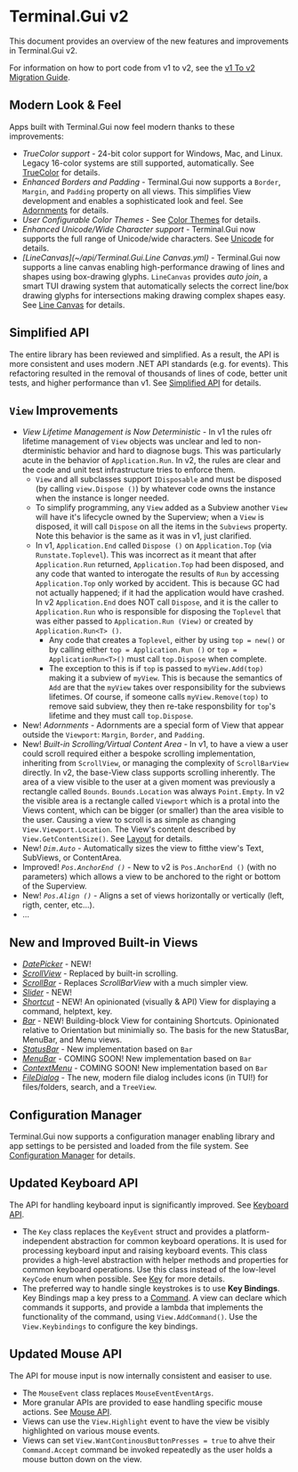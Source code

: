 # Terminal.Gui v2

This document provides an overview of the new features and improvements in Terminal.Gui v2.

For information on how to port code from v1 to v2, see the [v1 To v2 Migration Guide](migratingfromv1.md).

## Modern Look & Feel 

Apps built with Terminal.Gui now feel modern thanks to these improvements:

* *TrueColor support* - 24-bit color support for Windows, Mac, and Linux. Legacy 16-color systems are still supported, automatically. See [TrueColor](https://gui-cs.github.io/Terminal.GuiV2Docs/docs/overview.html#truecolor) for details.
* *Enhanced Borders and Padding* - Terminal.Gui now supports a `Border`, `Margin`, and `Padding` property on all views. This simplifies View development and enables a sophisticated look and feel. See [Adornments](https://gui-cs.github.io/Terminal.GuiV2Docs/docs/overview.html#adornments) for details.
* *User Configurable Color Themes* - See [Color Themes](https://gui-cs.github.io/Terminal.GuiV2Docs/docs/overview.html#color-themes) for details.
* *Enhanced Unicode/Wide Character support* - Terminal.Gui now supports the full range of Unicode/wide characters. See [Unicode](https://gui-cs.github.io/Terminal.GuiV2Docs/docs/overview.html#unicode) for details.
* *[LineCanvas](~/api/Terminal.Gui.Line Canvas.yml)* - Terminal.Gui now supports a line canvas enabling high-performance drawing of lines and shapes using box-drawing glyphs. `LineCanvas` provides *auto join*, a smart TUI drawing system that automatically selects the correct line/box drawing glyphs for intersections making drawing complex shapes easy. See [Line Canvas](https://gui-cs.github.io/Terminal.GuiV2Docs/docs/overview.html#line-canvas) for details.

## Simplified API

The entire library has been reviewed and simplified. As a result, the API is more consistent and uses modern .NET API standards (e.g. for events). This refactoring resulted in the removal of thousands of lines of code, better unit tests, and higher performance than v1. See [Simplified API](overview.md#simplified-api) for details.

## `View` Improvements
* *View Lifetime Management is Now Deterministic* - In v1 the rules ofr lifetime management of `View` objects was unclear and led to non-dterministic behavior and hard to diagnose bugs. This was particularly acute in the behavior of `Application.Run`. In v2, the rules are clear and the code and unit test infrastructure tries to enforce them. 
  * `View` and all subclasses support `IDisposable` and must be disposed (by calling `view.Dispose ()`) by whatever code owns the instance when the instance is longer needed. 
  * To simplify programming, any `View` added as a Subview another `View` will have it's lifecycle owned by the Superview; when a `View` is disposed, it will call `Dispose` on all the items in the `Subviews` property. Note this behavior is the same as it was in v1, just clarified.
  * In v1, `Application.End` called `Dispose ()` on `Application.Top` (via `Runstate.Toplevel`). This was incorrect as it meant that after `Application.Run` returned, `Application.Top` had been disposed, and any code that wanted to interogate the results of `Run` by accessing `Application.Top` only worked by accident. This is because GC had not actually happened; if it had the application would have crashed. In v2 `Application.End` does NOT call `Dispose`, and it is the caller to `Application.Run` who is responsible for disposing the `Toplevel` that was either passed to `Application.Run (View)` or created by `Application.Run<T> ()`.
	* Any code that creates a `Toplevel`, either by using `top = new()` or by calling either `top = Application.Run ()` or `top = ApplicationRun<T>()` must call `top.Dispose` when complete.
  	*  The exception to this is if `top` is passed to `myView.Add(top)` making it a subview of `myView`. This is because the semantics of `Add` are that the `myView` takes over responsibility for the subviews lifetimes. Of course, if someone calls `myView.Remove(top)` to remove said subview, they then re-take responsbility for `top`'s lifetime and they must call `top.Dispose`.
* New! *Adornments* -  Adornments are a special form of View that appear outside the `Viewport`: `Margin`, `Border`, and `Padding`.
* New! *Built-in Scrolling/Virtual Content Area* - In v1, to have a view a user could scroll required either a bespoke scrolling implementation, inheriting from `ScrollView`, or managing the complexity of `ScrollBarView` directly. In v2, the base-View class supports scrolling inherently. The area of a view visible to the user at a given moment was previously a rectangle called `Bounds`. `Bounds.Location` was always `Point.Empty`. In v2 the visible area is a rectangle called `Viewport` which is a protal into the Views content, which can be bigger (or smaller) than the area visible to the user. Causing a view to scroll is as simple as changing `View.Viewport.Location`. The View's content described by `View.GetContentSize()`. See [Layout](layout.md) for details.
* New! *`Dim.Auto`* - Automatically sizes the view to fitthe view's Text, SubViews, or ContentArea.
* Improved! *`Pos.AnchorEnd ()`* - New to v2 is `Pos.AnchorEnd ()` (with no parameters) which allows a view to be anchored to the right or bottom of the Superview. 
* New! *`Pos.Align ()`* - Aligns a set of views horizontally or vertically (left, rigth, center, etc...).
* ...	

## New and Improved Built-in Views

* *[DatePicker](~/api/Terminal.Gui.DatePicker.yml)* - NEW! 
* *[ScrollView](~/api/Terminal.Gui.ScrollView.yml)* - Replaced by built-in scrolling.
* *[ScrollBar](~/api/Terminal.Gui.ScrollBar.yml)* - Replaces *ScrollBarView* with a much simpler view.
* *[Slider](~/api/Terminal.Gui.Slider.yml)* - NEW!
* *[Shortcut](~/api/Terminal.Gui.Shortcut.yml)* - NEW! An opinionated (visually & API) View for displaying a command, helptext, key.
* *[Bar](~/api/Terminal.Gui.Bar.yml)* - NEW! Building-block View for containing Shortcuts. Opinionated relative to Orientation but minimially so. The basis for the new StatusBar, MenuBar, and Menu views.
* *[StatusBar](~/api/Terminal.Gui.StatusBar.yml)* - New implementation based on `Bar`
* *[MenuBar](~/api/Terminal.Gui.MenuBar.yml)* - COMING SOON! New implementation based on `Bar`
* *[ContextMenu](~/api/Terminal.Gui.ContextMenu.yml)* - COMING SOON! New implementation based on `Bar`
* *[FileDialog](~/api/Terminal.Gui.FileDialog.yml)* - The new, modern file dialog includes icons (in TUI!) for files/folders, search, and a `TreeView`. 

## Configuration Manager

Terminal.Gui now supports a configuration manager enabling library and app settings to be persisted and loaded from the file system. See [Configuration Manager](https://gui-cs.github.io/Terminal.GuiV2Docs/docs/overview.html#configuration-manager) for details.

## Updated Keyboard API

The API for handling keyboard input is significantly improved. See [Keyboard API](keyboard.md).

* The `Key` class replaces the `KeyEvent` struct and provides a platform-independent abstraction for common keyboard operations. It is used for processing keyboard input and raising keyboard events. This class provides a high-level abstraction with helper methods and properties for common keyboard operations. Use this class instead of the low-level `KeyCode` enum when possible. See [Key](~/api/Terminal.Gui.Key.yml) for more details.
* The preferred way to handle single keystrokes is to use **Key Bindings**. Key Bindings map a key press to a [Command](~/api/Terminal.Gui.Command.yml). A view can declare which commands it supports, and provide a lambda that implements the functionality of the command, using `View.AddCommand()`. Use the `View.Keybindings` to configure the key bindings.

## Updated Mouse API

The API for mouse input is now internally consistent and easiser to use.

* The `MouseEvent` class replaces `MouseEventEventArgs`.
* More granular APIs are provided to ease handling specific mouse actions. See [Mouse API](mouse.md).
* Views can use the `View.Highlight` event to have the view be visibly highlighted on various mouse events.
* Views can set `View.WantContinousButtonPresses = true` to ahve their `Command.Accept` command be invoked repeatedly as the user holds a mouse button down on the view.